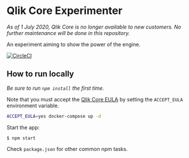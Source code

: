 # Qlik Core Experimenter

_As of 1 July 2020, Qlik Core is no longer available to new customers. No further maintenance will be done in this repository._

An experiment aiming to show the power of the engine.

[![CircleCI](https://circleci.com/gh/qlik-oss/core-experimenter.svg?style=shield&circle-token=2cae0992d86b3a7c6960b1f5d912e1295f23104f)](https://circleci.com/gh/qlik-oss/core-experimenter)

## How to run locally

_Be sure to run `npm install` the first time._

Note that you must accept the [Qlik Core EULA](https://core.qlik.com/eula/) by setting the `ACCEPT_EULA`
environment variable.

```sh
ACCEPT_EULA=yes docker-compose up -d
```

Start the app:

```
$ npm start
```

Check `package.json` for other common npm tasks.
